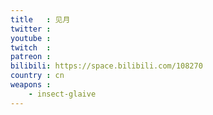 ```yaml
---
title   : 见月
twitter :
youtube :
twitch  :
patreon :
bilibili: https://space.bilibili.com/108270
country : cn
weapons :
    - insect-glaive
---
```


